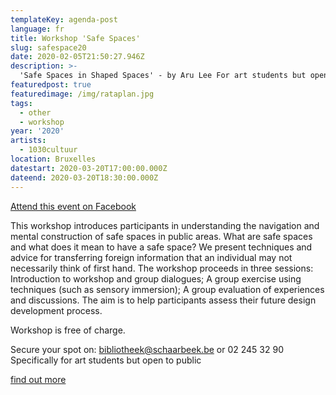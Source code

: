 ```yaml
---
templateKey: agenda-post
language: fr
title: Workshop 'Safe Spaces'
slug: safespace20
date: 2020-02-05T21:50:27.946Z
description: >-
  'Safe Spaces in Shaped Spaces' - by Aru Lee For art students but open to all.
featuredpost: true
featuredimage: /img/rataplan.jpg
tags:
  - other
  - workshop
year: '2020'
artists:
  - 1030cultuur
location: Bruxelles
datestart: 2020-03-20T17:00:00.000Z
dateend: 2020-03-20T18:30:00.000Z
---
```

[Attend this event on Facebook](https://www.facebook.com/events/775032813019410/)

This workshop introduces participants in understanding the navigation and mental construction of safe spaces in public areas. What are safe spaces and what does it mean to have a safe space? We present techniques and advice for transferring foreign information that an individual may not necessarily think of first hand. The workshop proceeds in three sessions: Introduction to workshop and group dialogues; A group exercise using techniques (such as sensory immersion); A group evaluation of experiences and discussions. The aim is to help participants assess their future design development process.

Workshop is free of charge.

Secure your spot on: bibliotheek@schaarbeek.be or 02 245 32 90
Specifically for art students but open to public

[find out more](https://schaarbeek.bibliotheek.be/en/node/163?fbclid=IwAR08URDgB_QW2KdZwfNaPJmJD0r7zNC3ltykR0Jn5qwIjELhAwvv3-lP-WM)
